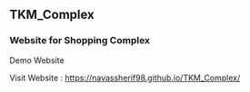 ## TKM_Complex
### Website for Shopping Complex

Demo Website

Visit Website : https://navassherif98.github.io/TKM_Complex/
